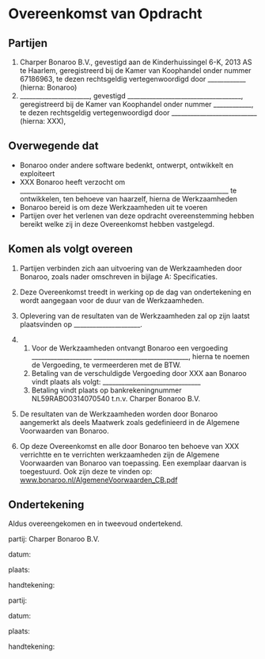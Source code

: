 # Overeenkomst van Opdracht

## Partijen

1. Charper Bonaroo B.V., gevestigd aan de Kinderhuissingel 6-K, 2013 AS te Haarlem, geregistreerd bij de Kamer van Koophandel onder nummer 67186963, te dezen rechtsgeldig vertegenwoordigd door ____________ (hierna: Bonaroo)
2. ______________________, gevestigd ____________________________________, geregistreerd bij de Kamer van Koophandel onder nummer ____________, te dezen rechtsgeldig vertegenwoordigd door ___________________________ (hierna: XXX),

## Overwegende dat

- Bonaroo onder andere software bedenkt, ontwerpt, ontwikkelt en exploiteert
- XXX Bonaroo heeft verzocht om __________________________________________________________________ te ontwikkelen, ten behoeve van haarzelf, hierna de Werkzaamheden
- Bonaroo bereid is om deze Werkzaamheden uit te voeren
- Partijen over het verlenen van deze opdracht overeenstemming hebben bereikt welke zij in deze Overeenkomst hebben vastgelegd.


## Komen als volgt overeen
1. Partijen verbinden zich aan uitvoering van de Werkzaamheden door Bonaroo, zoals nader omschreven in bijlage A: Specificaties.
1. Deze Overeenkomst treedt in werking op de dag van ondertekening en wordt aangegaan voor de duur van de Werkzaamheden.
1. Oplevering van de resultaten van de Werkzaamheden zal op zijn laatst plaatsvinden op _____________________.
1.
   1. Voor de Werkzaamheden ontvangt Bonaroo een vergoeding ___________________ ______________________________, hierna  te noemen de Vergoeding, te vermeerderen met de BTW.
   1. Betaling van de verschuldigde Vergoeding door XXX aan Bonaroo vindt plaats als volgt: _______________________________
   1. Betaling vindt plaats op bankrekeningnummer NL59RABO0314070540 t.n.v. Charper Bonaroo B.V.

1. De resultaten van de Werkzaamheden worden door Bonaroo aangemerkt als deels  Maatwerk zoals gedefinieerd in de Algemene Voorwaarden van Bonaroo.

1. Op deze Overeenkomst en alle door Bonaroo ten behoeve van XXX verrichtte en te verrichten werkzaamheden zijn de Algemene Voorwaarden van Bonaroo van toepassing. Een exemplaar daarvan is toegestuurd. Ook zijn deze te vinden op: www.bonaroo.nl/AlgemeneVoorwaarden_CB.pdf

## Ondertekening

Aldus overeengekomen en in tweevoud ondertekend.

partij: Charper Bonaroo B.V.

datum:

plaats:

handtekening:


partij:

datum:

plaats:

handtekening:

